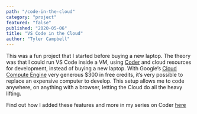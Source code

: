 ```yaml
---
path: "/code-in-the-cloud"
category: "project"
featured: "false"
published: "2020-05-06"
title: "VS Code in the Cloud"
author: "Tyler Campbell"
--- 
```

This was a fun project that I started before buying a new laptop. The theory was that I could run VS Code inside a VM, using [Coder](https://coder.com/) and cloud resources for development, instead of buying a new laptop. With Google’s [Cloud Compute Engine](https://cloud.google.com/compute) very generous $300 in free credits, it’s very possible to replace an expensive computer to develop. This setup allows me to code anywhere, on anything with a browser, letting the Cloud do all the heavy lifting. 

Find out how I added these features and more in my series on Coder [here](link_to_page)



